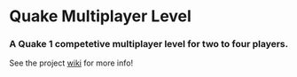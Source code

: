 # Quake Multiplayer Level

### A Quake 1 competetive multiplayer level for two to four players.

See the project [wiki](https://github.com/SyFySkyE/Quake-Multiplayer-Level/wiki) for more info!
